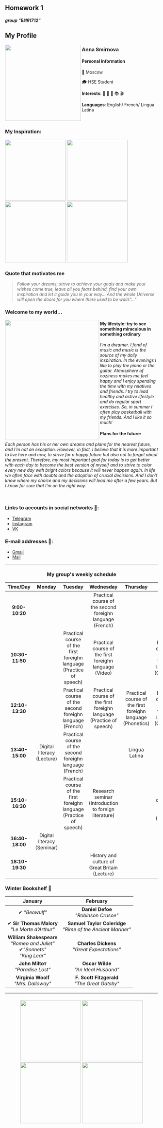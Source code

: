 ## Homework 1
####  *group "БИЯ1712"*

## My Profile 
<img src="https://pp.userapi.com/c637725/v637725238/41f6d/Mcc4RwIDMxc.jpg" width="250" height="250" align="left"/> 

### **Anna Smirnova**

#### Personal Information

:milky_way: Moscow

:mortar_board: HSE Student

**Interests**: :musical_note: :musical_keyboard: :basketball: :books: :clapper:

**Languages**: English/ French/ Lingua Latina 

<br clear="all"/> 

### My Inspiration:
<img src="https://pp.userapi.com/c841030/v841030913/55ee4/7ctHybpbAxY.jpg" width="200" height="200" /> <img src="https://pp.userapi.com/c834301/v834301156/41a5e/uPowXJlQMes.jpg" width="200" height="200" /> <img src="https://pp.userapi.com/c840025/v840025156/1d3be/7C6qm1nLc48.jpg" width="200" height="200" /> <img src="https://pp.userapi.com/c639429/v639429962/61026/bxv1aUL0dHU.jpg" width="200" height="200" />

### **Quote that motivates me**
>*Follow your dreams, strive to achieve your goals and make your wishes come true, leave all you fears behind, find your own inspiration and let it guide you in your way... And the whole Universe will open the doors for you where there used to be walls"..."*

### **Welcome to my world...**
<img src="https://pp.userapi.com/c639327/v639327795/66520/rZkitek5oTI.jpg" width="310" height="395" align="left"/> 

#### **My lifestyle:** try to see something miraculous in something ordinary

*I'm a dreamer. I fond of music and music is the source of my daily inspiration. In the evenings I like to play the piano or the guitar.* *Atmosphere of coziness makes me feel happy and I enjoy spending the time with my relatives and friends.*
*I try to lead healthy and active lifestyle and do regular sport exercises. So, in summer I often play basketball with my friends. And I like it so much!*

#### **Plans for the future:**
*Each person has his or her own dreams and plans for the nearest future, and I'm not an exception. However, in fact, I believe that it is more important to live here and now, to strive for a happy future but also not to forget about the present. Therefore, my most important goal for today is to get better with each day to become the best version of myself and to strive to color every new day with bright colors because it will never happen again. In life we often face with doubts and the adoption of crucial decisions. And I don't know where my choice and my decisions will lead me after a few years. But I know for sure that I'm on the right way.*

<br clear="all"/>

### Links to accounts in social networks :email::
* [Telegram](https://t.me/annushc)
* [Instagram](https://www.instagram.com/annushc/)
* [VK](https://vk.com/annushc)
### E-mail addresses :email::
* [Gmail](mailto:annushc@gmail.ru)
* [Mail](mailto:annushc@mail.ru)

* * *
### <h3 align="center">My group's weekly schedule</h3>

Time/Day|Monday|Tuesday|Wednesday|Thursday|Friday|Saturday
:---:|:---:|:---:|:---:|:---:|:---:|:---:|
|**9:00-10:20**|||Practical course of the second foreighn language (French)
**10:30-11:50**||Practical course of the first foreighn language (Practice of speech)|Practical course of the first foreighn language (Video)||Practical course of the first foreighn language (Grammar)|
**12:10-13:30**||Practical course of the second foreighn language (French)|Practical course of the first foreighn language (Practice of speech)|Practical course of the first foreighn language (Phonetics)|Practical course of the first foreighn language (Grammar)|
**13:40-15:00**|Digital literacy (Lecture)|Practical course of the second foreighn language (French)||Lingua Latina||
**15:10-16:30**||Practical course of the first foreighn language (Practice of speech)|Research seminar (Introduction to foreign literature)||History and culture of Great Britain (Seminar)|
**16:40-18:00**|Digital literacy (Seminar)||||
**18:10-19:30**|||History and culture of Great Britain (Lecture)|||

### **Winter Bookshelf** :blue_book: 
**January**|**February**|
:---:|:---:|
|✔ *"Beowulf"*|**Daniel Defoe**<br>*"Robinson Crusoe"*|
|✔ **Sir Thomas Malory**<br>*"Le Morte d’Arthur"*|**Samuel Taylor Coleridge**<br>*"Rime of the Ancient Mariner"*|
|**William Shakespeare**<br>*"Romeo and Juliet"*<br>✔*"Sonnets"*<br>*"King Lear"*|**Charles Dickens**<br>*"Great Expectations"*|
|**John Miltoт**<br>*"Paradise Lost"*|**Oscar Wilde**<br>*"An Ideal Husband"*|
|**Virginia Woolf**<br>*"Mrs. Dalloway"* |**F. Scott Fitzgerald**<br>*"The Great Gatsby"* 

* * *

<h3 align="center"><img src="https://pp.userapi.com/c841122/v841122802/185e2/i5NuLgVMiWc.jpg" width="200" height="200"/> 
<img src="https://pp.userapi.com/c840629/v840629762/53b2/iGx-S-McH_o.jpg" width="200" height="200"/> 
<img src="https://pp.userapi.com/c841430/v841430317/5a251/1Gp4HmFoZeg.jpg" width="200" height="200"/> 
<img src="https://pp.userapi.com/c543105/v543105099/2e8ff/EPQ7EwDbiyk.jpg" width="200" height="200"/></h3> 
